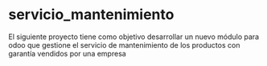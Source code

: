 # servicio_mantenimiento

El siguiente proyecto tiene como objetivo desarrollar un nuevo módulo para odoo que gestione el
servicio de mantenimiento de los productos con garantía vendidos por una empresa
